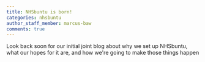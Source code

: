 ```yaml
---
title: NHSbuntu is born!
categories: nhsbuntu
author_staff_member: marcus-baw
comments: true
---
```


Look back soon for our initial joint blog about why we set up NHSbuntu, what our hopes for it are, and how we're going to make those things happen

